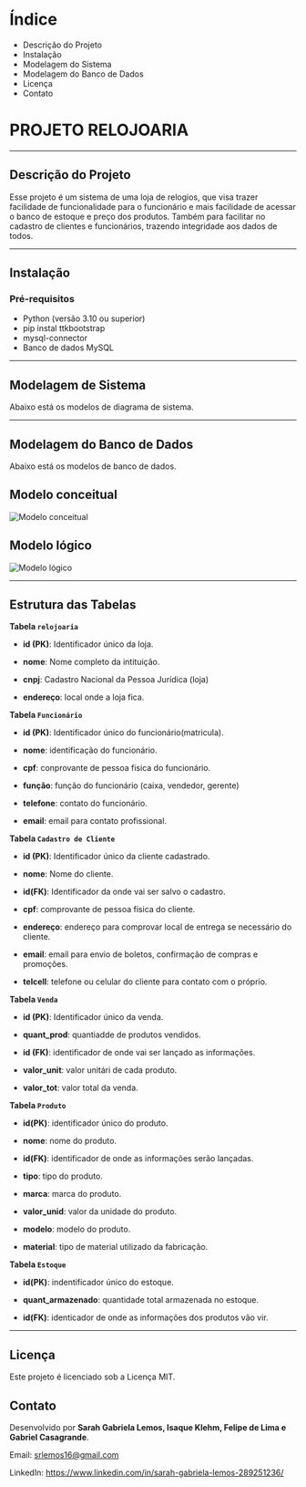 # **Índice**

- Descrição do Projeto
- Instalação
- Modelagem do Sistema
- Modelagem do Banco de Dados
- Licença
- Contato


# **PROJETO RELOJOARIA**
---

## Descrição do Projeto

 Esse projeto é um sistema de uma loja de relogios, que visa trazer facilidade de funcionalidade para o funcionário
  e mais facilidade de acessar o banco de estoque e preço dos produtos.
  Também para facilitar no cadastro de clientes e funcionários, trazendo integridade aos dados de todos.

---

## Instalação

### Pré-requisitos

- Python (versão 3.10 ou superior)
- pip instal ttkbootstrap
- mysql-connector
- Banco de dados MySQL

---

## Modelagem de Sistema
Abaixo está os modelos de diagrama de sistema.

---

## Modelagem do Banco de Dados
Abaixo está os modelos de banco de dados.

**Modelo conceitual**
---
![Modelo conceitual]([https://github.com/Sarahlemonede](https://github.com/Sarahlemonede09/PROJETO-RELOJOARIA/blob/main/MODELO-CONCEITUAL.BD.pdf))

**Modelo lógico**
---
![Modelo lógico]([https://github.com/](https://github.com/Sarahlemonede09/PROJETO-RELOJOARIA/blob/main/TABELA-FISICA.BD.pdf))

---

## Estrutura das Tabelas

**Tabela `relojoaria`**

 - **id (PK)**: Identificador único da loja.


- **nome**: Nome completo da intituição.


- **cnpj**: Cadastro Nacional da Pessoa Jurídica (loja)


- **endereço**: local onde a loja fica.



 **Tabela `Funcionário`**

- **id (PK)**: Identificador único do funcionário(matricula).


- **nome**: identificação do funcionário.


- **cpf**: conprovante de pessoa fisica do funcionário.


- **função**: função do funcionário (caixa, vendedor, gerente)


- **telefone**: contato do funcionário.


- **email**: email para contato profissional.



 **Tabela `Cadastro de Cliente`**



- **id (PK)**: Identificador único da cliente cadastrado.


- **nome**: Nome do cliente.


- **id(FK)**: Identificador da onde vai ser salvo o cadastro.


- **cpf**: comprovante de pessoa física do cliente.


- **endereço**: endereço para comprovar local de entrega se necessário do cliente.


- **email**: email para envio de boletos, confirmação de compras e promoções.


- **telcell**: telefone ou celular do cliente para contato com o próprio.



**Tabela `Venda`**



- **id (PK)**: Identificador único da venda.


- **quant_prod**: quantiadde de produtos vendidos.


- **id (FK)**: identificador de onde vai ser lançado as informações.


- **valor_unit**: valor unitári de cada produto.


- **valor_tot**: valor total da venda.



**Tabela `Produto`**



- **id(PK)**: identificador único do  produto.


- **nome**: nome do produto.


- **id(FK)**: identificador de onde as informações serão lançadas.


- **tipo**: tipo do produto.


- **marca**: marca do produto.


- **valor_unid**: valor da unidade do produto.


- **modelo**: modelo do produto.


- **material**: tipo de material utilizado da fabricação.



**Tabela `Estoque`**



- **id(PK)**: indentificador único do estoque.


- **quant_armazenado**: quantidade total armazenada no estoque.


- **id(FK)**: identicador de onde as informações dos produtos vão vir.



---

## Licença

Este projeto é licenciado sob a Licença MIT.

## Contato

Desenvolvido por **Sarah Gabriela Lemos, Isaque Klehm, Felipe de Lima e Gabriel Casagrande**. 


Email: srlemos16@gmail.com


LinkedIn: https://www.linkedin.com/in/sarah-gabriela-lemos-289251236/
